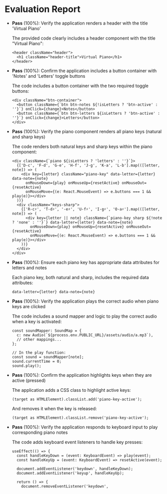 # Evaluation Report

- **Pass** (100%): Verify the application renders a header with the title 'Virtual Piano'
  
  The provided code clearly includes a header component with the title "Virtual Piano":
  ```tsx
  <header className="header">
    <h1 className="header-title">Virtual Piano</h1>
  </header>
  ```

- **Pass** (100%): Confirm the application includes a button container with 'Notes' and 'Letters' toggle buttons
  
  The code includes a button container with the two required toggle buttons:
  ```tsx
  <div className="btn-container">
    <button className={`btn btn-notes ${!isLetters ? 'btn-active' : ''}`} onClick={change}>Notes</button>
    <button className={`btn btn-letters ${isLetters ? 'btn-active' : ''}`} onClick={change}>Letters</button>
  </div>
  ```

- **Pass** (100%): Verify the piano component renders all piano keys (natural and sharp keys)
  
  The code renders both natural keys and sharp keys within the piano component:
  ```tsx
  <div className={`piano ${isLetters ? 'letters' : ''}`}>
    {['D-c', 'F-d', 'G-e', 'H-f', 'J-g', 'K-a', 'L-b'].map(([letter, note]) => (
      <div key={letter} className="piano-key" data-letter={letter} data-note={note}
        onMouseDown={play} onMouseUp={resetActive} onMouseOut={resetActive}
        onMouseMove={(e: React.MouseEvent) => e.buttons === 1 && play(e)}></div>
    ))}
    <div className="keys-sharp">
      {['R-c♯', 'T-d♯', '-e♯', 'U-f♯', 'I-g♯', 'O-a♯'].map(([letter, note]) => (
        <div key={letter || note} className={`piano-key sharp ${!note ? 'none' : ''}`} data-letter={letter} data-note={note}
          onMouseDown={play} onMouseUp={resetActive} onMouseOut={resetActive}
          onMouseMove={(e: React.MouseEvent) => e.buttons === 1 && play(e)}></div>
      ))}
    </div>
  </div>
  ```

- **Pass** (100%): Ensure each piano key has appropriate data attributes for letters and notes
  
  Each piano key, both natural and sharp, includes the required data attributes:
  ```tsx
  data-letter={letter} data-note={note}
  ```

- **Pass** (100%): Verify the application plays the correct audio when piano keys are clicked
  
  The code includes a sound mapper and logic to play the correct audio when a key is activated:
  ```tsx
  const soundMapper: SoundMap = {
    c: new Audio(`${process.env.PUBLIC_URL}/assets/audio/a.mp3`),
    // other mappings...
  };
  
  // In the play function:
  const sound = soundMapper[note];
  sound.currentTime = 0;
  sound.play();
  ```

- **Pass** (100%): Confirm the application highlights keys when they are active (pressed)
  
  The application adds a CSS class to highlight active keys:
  ```tsx
  (target as HTMLElement).classList.add('piano-key-active');
  ```
  And removes it when the key is released:
  ```tsx
  (target as HTMLElement).classList.remove('piano-key-active');
  ```

- **Pass** (100%): Verify the application responds to keyboard input to play corresponding piano notes
  
  The code adds keyboard event listeners to handle key presses:
  ```tsx
  useEffect(() => {
    const handleKeyDown = (event: KeyboardEvent) => play(event);
    const handleKeyUp = (event: KeyboardEvent) => resetActive(event);

    document.addEventListener('keydown', handleKeyDown);
    document.addEventListener('keyup', handleKeyUp);

    return () => {
      document.removeEventListener('keydown',
